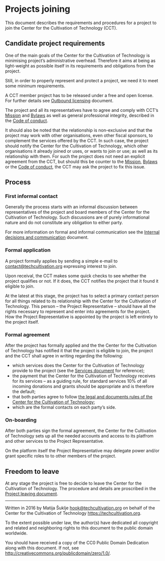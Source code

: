 # Projects joining

This document describes the requirements and procedures for a project to join the Center for the Cultivation of Technology (CCT).


## Candidate project requirements

One of the main goals of the Center for the Cultivation of Technology is minimising project’s administrative overhead. Therefore it aims at being as light-weight as possible itself in its requirements and obligations from the project.

Still, in order to properly represent and protect a project, we need it to meet some minimum requirements.

A CCT member project has to be released under a free and open license. For further details see [Outbound licensing][outbound] document.

The project and all its representatives have to agree and comply with CCT’s [Mission][mission] and [Bylaws][bylaws] as well as general professional integrity, described in the [Code of conduct][coc].

It should also be noted that the relationship is non-exclusive and that the project may work with other organisations, even other fiscal sponsors, to complement the services offered by the CCT. In such case, the project should notify the Center for the Cultivation of Technology, which other organisations it already joined or uses, or wants to join or use; as well as its relationship with them. For such the project does not need an explicit agreement from the CCT, but should this be counter to the [Mission][mission], [Bylaws][bylaws] or the [Code of conduct][coc], the CCT may ask the project to fix this issue.

[outbound]: /Outbound_licensing.markdown
[coc]: /Code_of_conduct.markdown
[mission]: https://techcultivation.org/docs/overview.html#mission
[bylaws]: https://techcultivation.org/docs/bylaws.html


## Process

### First informal contact

Generally the process starts with an informal discussion between representatives of the project and board members of the Center for the Cultivation of Technology. Such discussions are of purely informational nature and do not constitute any obligation to either party.

For more information on formal and informal communication see the [Internal decisions and communication][communication] document.

[communication]: /Internal_decisions_and_communication.markdown


### Formal application

A project formally applies by sending a simple e-mail to <contact@techcultivation.org> expressing interest to join.

Upon receival, the CCT makes some quick checks to see whether the project qualifies or not. If it does, the CCT notifies the project that it found it eligible to join.

At the latest at this stage, the project has to select a primary contact person for all things related to its relationship with the Center for the Cultivation of Technology. This person – the Project Representative – should have all the rights necessary to represent and enter into agreements for the project. How the Project Representative is appointed by the project is left entirely to the project itself.


### Formal agreement

After the project has formally applied and the the Center for the Cultivation of Technology has notified it that the project is eligible to join, the project and the CCT shall agree in writing regarding the following:

- which services does the Center for the Cultivation of Technology provide to the project (see the [Services document][services] for reference);
- the payment that the Center for the Cultivation of Technology receives for its services – as a guiding rule, for standard services 10% of all incoming donations and grants should be appropriate and is therefore the default;
- that both parties agree to follow [the legal and documents rules of the Center for the Cultivation of Technology][legal-docs];
- which are the formal contacts on each party’s side.

[services]: ./Services.markdown
[legal-docs]: https://gitlab.techcultivation.org/techcultivation/legal-docs

### On-boarding

After both parties sign the formal agreement, the Center for the Cultivation of Technology sets up all the needed accounts and access to its platfrom and other services to the Project Representative.

On the platform itself the Project Representative may delegate power and/or grant specific roles to to other members of the project.


## Freedom to leave

At any stage the project is free to decide to leave the Center for the Cultivation of Technology. The procedure and details are proscribed in the [Project leaving document][leaving].

[leaving]: /Project_leaving.markdown

---

Written in 2016 by Matija Šuklje <hook@techcultivation.org> on behalf of the Center for the Cultivation of Technology <https://techcultivation.org>.

To the extent possible under law, the author(s) have dedicated all copyright and related and neighboring rights to this document to the public domain worldwide.

You should have received a copy of the CC0 Public Domain Dedication along with this document. If not, see <http://creativecommons.org/publicdomain/zero/1.0/>. 

